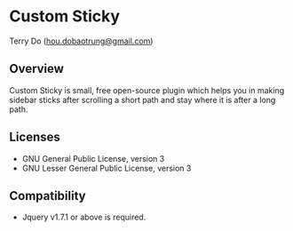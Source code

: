 # Custom Sticky
Terry Do (hou.dobaotrung@gmail.com)

## Overview
Custom Sticky is small, free open-source plugin which helps you in making sidebar sticks after scrolling a short path and stay where it is after a long path.

## Licenses
* GNU General Public License, version 3
* GNU Lesser General Public License, version 3

## Compatibility
* Jquery v1.7.1 or above is required.